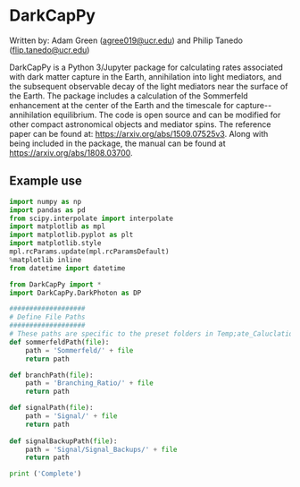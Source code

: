 # DarkCapPy

Written by: Adam Green (agree019@ucr.edu) and Philip Tanedo (flip.tanedo@ucr.edu)

DarkCapPy is a Python 3/Jupyter package for calculating rates associated with dark matter capture in the Earth, annihilation into light mediators, and the subsequent observable decay of the light mediators near the surface of the Earth. The package includes a calculation of the Sommerfeld enhancement at the center of the Earth and the timescale for capture--annihilation equilibrium. The code is open source and can be modified for other compact astronomical objects and mediator spins. The reference paper can be found at: https://arxiv.org/abs/1509.07525v3. Along with being included in the package, the manual can be found at https://arxiv.org/abs/1808.03700.

## Example use
```python
import numpy as np
import pandas as pd
from scipy.interpolate import interpolate
import matplotlib as mpl
import matplotlib.pyplot as plt
import matplotlib.style
mpl.rcParams.update(mpl.rcParamsDefault)
%matplotlib inline
from datetime import datetime

from DarkCapPy import *
import DarkCapPy.DarkPhoton as DP

###################
# Define File Paths
###################
# These paths are specific to the preset folders in Temp;ate_Caluclation
def sommerfeldPath(file):
    path = 'Sommerfeld/' + file
    return path

def branchPath(file):
    path = 'Branching_Ratio/' + file
    return path

def signalPath(file):
    path = 'Signal/' + file
    return path
    
def signalBackupPath(file):
    path = 'Signal/Signal_Backups/' + file
    return path

print ('Complete')
```
